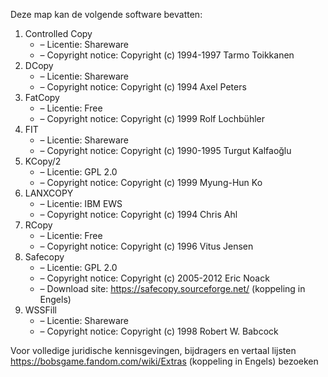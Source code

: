 ﻿Deze map kan de volgende software bevatten:

1. Controlled Copy
   - – Licentie: Shareware
   - – Copyright notice: Copyright (c) 1994-1997 Tarmo Toikkanen
2. DCopy
   - – Licentie: Shareware
   - – Copyright notice: Copyright (c) 1994 Axel Peters
3. FatCopy
   - – Licentie: Free
   - – Copyright notice: Copyright (c) 1999 Rolf Lochbühler
4. FIT
   - – Licentie: Shareware
   - – Copyright notice: Copyright (c) 1990-1995 Turgut Kalfaoğlu
5. KCopy/2
   - – Licentie: GPL 2.0
   - – Copyright notice: Copyright (c) 1999 Myung-Hun Ko
6. LANXCOPY
   - – Licentie: IBM EWS
   - – Copyright notice: Copyright (c) 1994 Chris Ahl
7. RCopy
   - – Licentie: Free
   - – Copyright notice: Copyright (c) 1996 Vitus Jensen
8. Safecopy
   - – Licentie: GPL 2.0
   - – Copyright notice: Copyright (c) 2005-2012 Eric Noack
   - – Download site: https://safecopy.sourceforge.net/ (koppeling in Engels)
9. WSSFill
   - – Licentie: Shareware
   - – Copyright notice: Copyright (c) 1998 Robert W. Babcock

Voor volledige juridische kennisgevingen, bijdragers en vertaal lijsten https://bobsgame.fandom.com/wiki/Extras (koppeling in Engels) bezoeken
